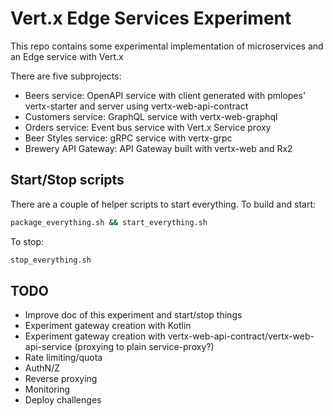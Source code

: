 # Vert.x Edge Services Experiment

This repo contains some experimental implementation of microservices and an Edge service with Vert.x

There are five subprojects:

* Beers service: OpenAPI service with client generated with pmlopes' vertx-starter and server using vertx-web-api-contract
* Customers service: GraphQL service with vertx-web-graphql
* Orders service: Event bus service with Vert.x Service proxy
* Beer Styles service: gRPC service with vertx-grpc
* Brewery API Gateway: API Gateway built with vertx-web and Rx2

## Start/Stop scripts

There are a couple of helper scripts to start everything. To build and start:

```bash
package_everything.sh && start_everything.sh
```

To stop:

```bash
stop_everything.sh
```

## TODO

* Improve doc of this experiment and start/stop things
* Experiment gateway creation with Kotlin
* Experiment gateway creation with vertx-web-api-contract/vertx-web-api-service (proxying to plain service-proxy?)
* Rate limiting/quota
* AuthN/Z
* Reverse proxying
* Monitoring
* Deploy challenges
